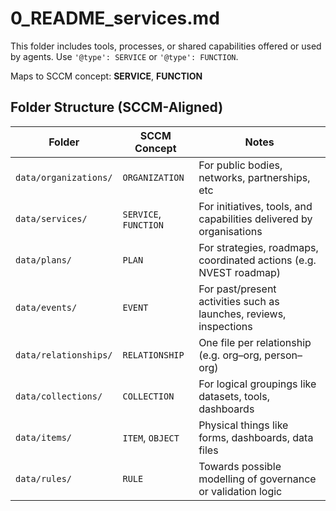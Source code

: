 # 0_README_services.md

This folder includes tools, processes, or shared capabilities offered or used by agents.
Use `'@type': SERVICE` or `'@type': FUNCTION`.

Maps to SCCM concept: **SERVICE**, **FUNCTION**


## Folder Structure (SCCM-Aligned)

| Folder                     | SCCM Concept         | Notes                                                                 |
|----------------------------|----------------------|-----------------------------------------------------------------------|
| `data/organizations/`      | `ORGANIZATION`       | For public bodies, networks, partnerships, etc                        |
| `data/services/`           | `SERVICE`, `FUNCTION`| For initiatives, tools, and capabilities delivered by organisations   |
| `data/plans/`              | `PLAN`               | For strategies, roadmaps, coordinated actions (e.g. NVEST roadmap)    |
| `data/events/`             | `EVENT`              | For past/present activities such as launches, reviews, inspections    |
| `data/relationships/`      | `RELATIONSHIP`       | One file per relationship (e.g. org–org, person–org)                 |
| `data/collections/`        | `COLLECTION`         | For logical groupings like datasets, tools, dashboards                |
| `data/items/`              | `ITEM`, `OBJECT`     | Physical things like forms, dashboards, data files                    |
| `data/rules/`              | `RULE`               | Towards possible modelling of governance or validation logic          |
